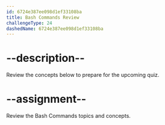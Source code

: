 ```yaml
---
id: 6724e387ee098d1ef33108ba
title: Bash Commands Review
challengeType: 24
dashedName: 6724e387ee098d1ef33108ba
---
```


# --description--

Review the concepts below to prepare for the upcoming quiz.



# --assignment--

Review the Bash Commands topics and concepts.
